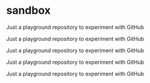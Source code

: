 # sandbox
Just a playground repository to experiment with GitHub

Just a playground repository to experiment with GitHub

Just a playground repository to experiment with GitHub

Just a playground repository to experiment with GitHub

Just a playground repository to experiment with GitHub
